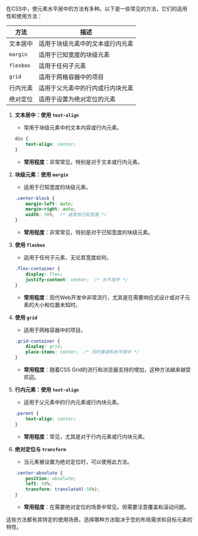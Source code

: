 在CSS中，使元素水平居中的方法有多种。以下是一些常见的方法，它们的适用性和使用方法：


| 方法         | 描述                                         | 
|--------------|----------------------------------------------|
| 文本居中     | 适用于块级元素中的文本或行内元素              |
| `margin`     | 适用于已知宽度的块级元素                      | 
| `flexbox`    | 适用于任何子元素                             | 
| `grid`       | 适用于网格容器中的项目                        | 
| 行内元素     | 适用于父元素中的行内或行内块元素              | 
| 绝对定位     | 适用于设置为绝对定位的元素                   | 


1. **文本居中：使用 `text-align`**
   - 常用于块级元素中的文本内容或行内元素。
   ```css
   div {
       text-align: center;
   }
   ```
   - **常用程度**：非常常见，特别是对于文本或行内元素。

2. **块级元素：使用 `margin`**
   - 适用于已知宽度的块级元素。
   ```css
   .center-block {
       margin-left: auto;
       margin-right: auto;
       width: 50%;  /* 或其他已知宽度 */
   }
   ```
   - **常用程度**：非常常见，特别是对于已知宽度的块级元素。

3. **使用 `flexbox`**
   - 适用于任何子元素，无论其宽度如何。
   ```css
   .flex-container {
       display: flex;
       justify-content: center;  /* 水平居中 */
   }
   ```
   - **常用程度**：现代Web开发中非常流行，尤其是在需要响应式设计或对子元素的大小和位置未知时。

4. **使用 `grid`**
   - 适用于网格容器中的项目。
   ```css
   .grid-container {
       display: grid;
       place-items: center;  /* 同时垂直和水平居中 */
   }
   ```
   - **常用程度**：随着CSS Grid的流行和浏览器支持的增加，这种方法越来越受欢迎。

5. **行内元素：使用 `text-align`**
   - 适用于父元素中的行内元素或行内块元素。
   ```css
   .parent {
       text-align: center;
   }
   ```
   - **常用程度**：常见，尤其是对于行内元素或行内块元素。

6. **绝对定位与 `transform`**
   - 当元素被设置为绝对定位时，可以使用此方法。
   ```css
   .center-absolute {
       position: absolute;
       left: 50%;
       transform: translateX(-50%);
   }
   ```
   - **常用程度**：在需要绝对定位的场景中常见，但需要注意覆盖和滚动问题。

这些方法都有其特定的使用场景。选择哪种方法取决于您的布局需求和目标元素的特性。